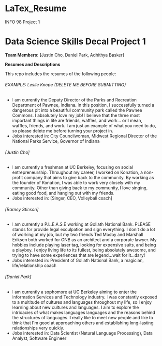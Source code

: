 # LaTex_Resume
INFO 98 Project 1

# Data Science Skills Decal Project 1

**Team Members:** [Justin Cho, Daniel Park, Adhithya Basker]  

**Resumes and Descriptions**  

This repo includes the resumes of the following people:

###### EXAMPLE: Leslie Knope (DELETE ME BEFORE SUBMITTING)
* I am currently the Deputy Director of the Parks and Recreation Department of Pawnee, Indiana. In this position, I successfully turned a dangerous pit into a beautiful community park called the Pawnee Commons. I absolutely love my job! I believe that the three most important things in life are friends, waffles, and work... or I mean, waffles, friends, and work. I am just an example of what you need to do, so please delete me before turning your project in.
* Jobs interested in: City Councilwoman, Midwest Regional Director of the National Parks Service, Governor of Indiana

###### [Justin Cho]
* I am currently a freshman at UC Berkeley, focusing on social entrepreneurship. Throughout my career, I worked on Konation, a non-profit company that aims to give back to the community. By working as the founder of Konation, I was able to work very closely with my community. Other than giving back to my community, I love singing, eating good food, and hanging out with my friends.
* Jobs interested in: [Singer, CEO, Volleyball coach]

###### [Barney Stinson]
* I am currently a P.L.E.A.S.E working at Goliath National Bank. PLEASE stands for provide legal exculpation and sign everything. I don't do a lot of working at my job, but my two friends Ted Mosby and Marshall Eriksen both worked for GNB as an architect and a corporate lawyer. My hobbies include playing laser tag, looking for expensive suits, and being a playboy. I enjoy living life to its fullest, being absolutely awesome, and trying to have some experiences that are legend...wait for it...dary!
* Jobs interested in: President of Goliath National Bank, a magician, life/relationship coach

###### [Daniel Park]
* I am currently a sophomore at UC Berkeley aiming to enter the Information Services and Technology industry. I was constantly exposed to a multitude of cultures and languages throughout my life, so I enjoy learning about new cultures and languages. I aim to explore the intricacies of what makes languages languages and the reasons behind the structures of languages. I really like to meet new people and like to think that I'm good at approaching others and establishing long-lasting relationships very quickly.
* Jobs interested in: Data Scientist (Natural Language Processing), Data Analyst, Software Engineer
